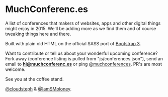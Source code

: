 MuchConferenc.es
==========

A list of conferences that makers of websites, apps and other digital things might enjoy in 2015. We'll be adding more as we find them and of course tweaking things here and there.

Built with plain old HTML on the official SASS port of [Bootstrap 3](http://getbootstrap.com/). 

Want to contribute or tell us about your wonderful upcoming conference? Fork away (conference listing is pulled from "js/conferences.json"), send an email to **hi@muchconferenc.es** or ping [@muchconferences](http://www.twitter.com/muchconferences). PR's are most welcome.

See you at the coffee stand.

[@cloudsteph](http://www.twitter.com/cloudsteph) & [@IamSMoloney](http://www.twitter.com/IamSMoloney).
